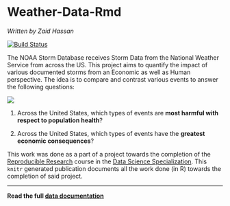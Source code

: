 # Weather-Data-Rmd
*Written by Zaid Hassan*

[![Build Status](https://travis-ci.com/RexGalilae/Weather-Data-Rmd.svg?branch=master)](https://travis-ci.com/RexGalilae/Weather-Data-Rmd) 

The NOAA Storm Database receives Storm Data from the National Weather Service from across the US. This project aims to quantify the impact of various documented storms from an Economic as well as Human perspective. The idea is to compare and contrast various events to answer the following questions:

<img src="https://rp-online.de/imgs/32/3/7/8/4/9/0/6/1/tok_1d8242c393f02001577f432db84d2054/w1900_h1367_x1467_y1056_DPA_bfunk_dpa_5F9A5400612A7407-40620cdc1bfb7b6d.jpg" style="display: block; margin: auto;" />

1. Across the United States, which types of events are **most harmful with respect to population health**?

2. Across the United States, which types of events have the **greatest economic consequences**?

This work was done as a part of a project towards the completion of the [Reproducible Research](http://www.coursera.org/learn/reproducible-research) course in the [Data Science Specialization](http://www.coursera.org/specializations/jhu-data-science). This `knitr` generated publication documents all the work done (in R) towards the completion of said project. 

-------------------------
**Read the full [data documentation](https://d396qusza40orc.cloudfront.net/repdata%2Fpeer2_doc%2Fpd01016005curr.pdf)**
